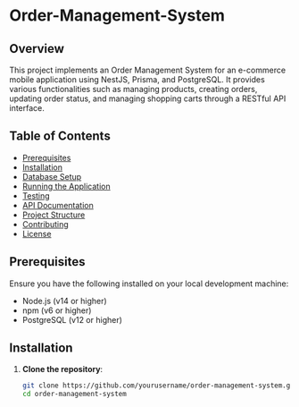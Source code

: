 # Order-Management-System

## Overview

This project implements an Order Management System for an e-commerce mobile application using NestJS, Prisma, and PostgreSQL. It provides various functionalities such as managing products, creating orders, updating order status, and managing shopping carts through a RESTful API interface.

## Table of Contents

- [Prerequisites](#prerequisites)
- [Installation](#installation)
- [Database Setup](#database-setup)
- [Running the Application](#running-the-application)
- [Testing](#testing)
- [API Documentation](#api-documentation)
- [Project Structure](#project-structure)
- [Contributing](#contributing)
- [License](#license)

## Prerequisites

Ensure you have the following installed on your local development machine:

- Node.js (v14 or higher)
- npm (v6 or higher)
- PostgreSQL (v12 or higher)

## Installation

1. **Clone the repository**:

   ```bash
   git clone https://github.com/yourusername/order-management-system.git
   cd order-management-system

